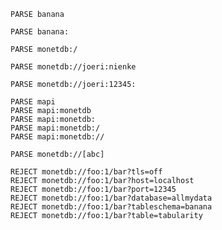 
```no
PARSE banana
```

```no
PARSE banana:
```

```no
PARSE monetdb:/
```

```no
PARSE monetdb://joeri:nienke
```

```no
PARSE monetdb://joeri:12345:
```

```no
PARSE mapi
PARSE mapi:monetdb
PARSE mapi:monetdb:
PARSE mapi:monetdb:/
PARSE mapi:monetdb://
```

```no
PARSE monetdb://[abc]
```

```test
REJECT monetdb://foo:1/bar?tls=off
REJECT monetdb://foo:1/bar?host=localhost
REJECT monetdb://foo:1/bar?port=12345
REJECT monetdb://foo:1/bar?database=allmydata
REJECT monetdb://foo:1/bar?tableschema=banana
REJECT monetdb://foo:1/bar?table=tabularity
```

